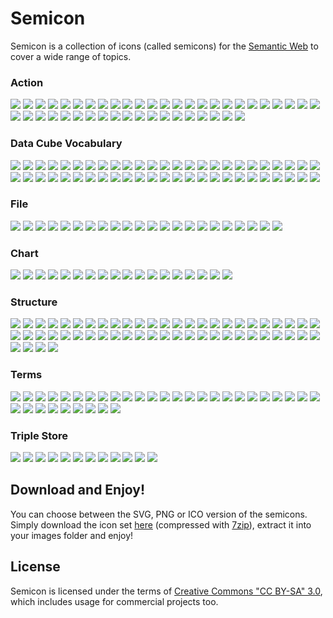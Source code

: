 # Semicon

Semicon is a collection of icons (called semicons) for the [Semantic Web](http://en.wikipedia.org/wiki/Semantic_Web) to cover a wide range of topics.


### Action 

![](https://rawgithub.com/k00ni/semicon/master/svg/action/add_node.svg) ![](https://rawgithub.com/k00ni/semicon/master/misc/images/whitespace.png) 
![](https://rawgithub.com/k00ni/semicon/master/svg/action/export_triple.svg) ![](https://rawgithub.com/k00ni/semicon/master/misc/images/whitespace.png) 
![](https://rawgithub.com/k00ni/semicon/master/svg/action/import_triple.svg) ![](https://rawgithub.com/k00ni/semicon/master/misc/images/whitespace.png) 
![](https://rawgithub.com/k00ni/semicon/master/svg/action/infer.svg) ![](https://rawgithub.com/k00ni/semicon/master/misc/images/whitespace.png) 
![](https://rawgithub.com/k00ni/semicon/master/svg/action/infer2.svg) ![](https://rawgithub.com/k00ni/semicon/master/misc/images/whitespace.png) 
![](https://rawgithub.com/k00ni/semicon/master/svg/action/infer3.svg) ![](https://rawgithub.com/k00ni/semicon/master/misc/images/whitespace.png) 
![](https://rawgithub.com/k00ni/semicon/master/svg/action/infer4.svg) ![](https://rawgithub.com/k00ni/semicon/master/misc/images/whitespace.png) 
![](https://rawgithub.com/k00ni/semicon/master/svg/action/traversing.svg) ![](https://rawgithub.com/k00ni/semicon/master/misc/images/whitespace.png) 
![](https://rawgithub.com/k00ni/semicon/master/svg/action/order.svg) ![](https://rawgithub.com/k00ni/semicon/master/misc/images/whitespace.png) 
![](https://rawgithub.com/k00ni/semicon/master/svg/action/interchange.svg) ![](https://rawgithub.com/k00ni/semicon/master/misc/images/whitespace.png) 
![](https://rawgithub.com/k00ni/semicon/master/svg/action/select2.svg) ![](https://rawgithub.com/k00ni/semicon/master/misc/images/whitespace.png) 
![](https://rawgithub.com/k00ni/semicon/master/svg/action/select.svg) ![](https://rawgithub.com/k00ni/semicon/master/misc/images/whitespace.png) 
![](https://rawgithub.com/k00ni/semicon/master/svg/action/select3.svg) ![](https://rawgithub.com/k00ni/semicon/master/misc/images/whitespace.png) 
![](https://rawgithub.com/k00ni/semicon/master/svg/action/select4.svg) ![](https://rawgithub.com/k00ni/semicon/master/misc/images/whitespace.png) 
![](https://rawgithub.com/k00ni/semicon/master/svg/action/interlinking.svg) ![](https://rawgithub.com/k00ni/semicon/master/misc/images/whitespace.png) 
![](https://rawgithub.com/k00ni/semicon/master/svg/action/findGroups.svg) ![](https://rawgithub.com/k00ni/semicon/master/misc/images/whitespace.png) 
![](https://rawgithub.com/k00ni/semicon/master/svg/action/findGroups2.svg) ![](https://rawgithub.com/k00ni/semicon/master/misc/images/whitespace.png) 
![](https://rawgithub.com/k00ni/semicon/master/svg/action/interlinkLocalAndOutsideWorld.svg) ![](https://rawgithub.com/k00ni/semicon/master/misc/images/whitespace.png) 
![](https://rawgithub.com/k00ni/semicon/master/svg/action/interlinkLocalAndOutsideWorld2.svg) ![](https://rawgithub.com/k00ni/semicon/master/misc/images/whitespace.png) 
![](https://rawgithub.com/k00ni/semicon/master/svg/action/interlinkLocalAndOutsideWorld3.svg) ![](https://rawgithub.com/k00ni/semicon/master/misc/images/whitespace.png) 
![](https://rawgithub.com/k00ni/semicon/master/svg/action/interchange2.svg) ![](https://rawgithub.com/k00ni/semicon/master/misc/images/whitespace.png) 
![](https://rawgithub.com/k00ni/semicon/master/svg/action/select5.svg) ![](https://rawgithub.com/k00ni/semicon/master/misc/images/whitespace.png) 


### Data Cube Vocabulary 

![](https://rawgithub.com/k00ni/semicon/master/svg/datacube/attributeAndMeasure.svg) ![](https://rawgithub.com/k00ni/semicon/master/misc/images/whitespace.png) 
![](https://rawgithub.com/k00ni/semicon/master/svg/datacube/attribute2.svg) ![](https://rawgithub.com/k00ni/semicon/master/misc/images/whitespace.png) 
![](https://rawgithub.com/k00ni/semicon/master/svg/datacube/attribute.svg) ![](https://rawgithub.com/k00ni/semicon/master/misc/images/whitespace.png) 
![](https://rawgithub.com/k00ni/semicon/master/svg/datacube/measure.svg) ![](https://rawgithub.com/k00ni/semicon/master/misc/images/whitespace.png) 
![](https://rawgithub.com/k00ni/semicon/master/svg/datacube/measure2.svg) ![](https://rawgithub.com/k00ni/semicon/master/misc/images/whitespace.png) 
![](https://rawgithub.com/k00ni/semicon/master/svg/datacube/slice2.svg) ![](https://rawgithub.com/k00ni/semicon/master/misc/images/whitespace.png) 
![](https://rawgithub.com/k00ni/semicon/master/svg/datacube/slice.svg) ![](https://rawgithub.com/k00ni/semicon/master/misc/images/whitespace.png) 
![](https://rawgithub.com/k00ni/semicon/master/svg/datacube/dataset2.svg) ![](https://rawgithub.com/k00ni/semicon/master/misc/images/whitespace.png) 
![](https://rawgithub.com/k00ni/semicon/master/svg/datacube/observation.svg) ![](https://rawgithub.com/k00ni/semicon/master/misc/images/whitespace.png) 
![](https://rawgithub.com/k00ni/semicon/master/svg/datacube/dataset.svg) ![](https://rawgithub.com/k00ni/semicon/master/misc/images/whitespace.png) 
![](https://rawgithub.com/k00ni/semicon/master/svg/datacube/slice3.svg) ![](https://rawgithub.com/k00ni/semicon/master/misc/images/whitespace.png) 
![](https://rawgithub.com/k00ni/semicon/master/svg/datacube/dimensionElement.svg) ![](https://rawgithub.com/k00ni/semicon/master/misc/images/whitespace.png) 
![](https://rawgithub.com/k00ni/semicon/master/svg/datacube/slice4.svg) ![](https://rawgithub.com/k00ni/semicon/master/misc/images/whitespace.png) 
![](https://rawgithub.com/k00ni/semicon/master/svg/datacube/slice5.svg) ![](https://rawgithub.com/k00ni/semicon/master/misc/images/whitespace.png) 
![](https://rawgithub.com/k00ni/semicon/master/svg/datacube/dimension.svg) ![](https://rawgithub.com/k00ni/semicon/master/misc/images/whitespace.png) 
![](https://rawgithub.com/k00ni/semicon/master/svg/datacube/dimensionElement2.svg) ![](https://rawgithub.com/k00ni/semicon/master/misc/images/whitespace.png) 
![](https://rawgithub.com/k00ni/semicon/master/svg/datacube/dimensionElement3.svg) ![](https://rawgithub.com/k00ni/semicon/master/misc/images/whitespace.png) 
![](https://rawgithub.com/k00ni/semicon/master/svg/datacube/equalDimensionElements.svg) ![](https://rawgithub.com/k00ni/semicon/master/misc/images/whitespace.png) 
![](https://rawgithub.com/k00ni/semicon/master/svg/datacube/equalDimensionElements2.svg) ![](https://rawgithub.com/k00ni/semicon/master/misc/images/whitespace.png) 
![](https://rawgithub.com/k00ni/semicon/master/svg/datacube/equalDimensionElements3.svg) ![](https://rawgithub.com/k00ni/semicon/master/misc/images/whitespace.png) 
![](https://rawgithub.com/k00ni/semicon/master/svg/datacube/equalDimensionElements4.svg) ![](https://rawgithub.com/k00ni/semicon/master/misc/images/whitespace.png) 
![](https://rawgithub.com/k00ni/semicon/master/svg/datacube/equalDimensionElements5.svg) ![](https://rawgithub.com/k00ni/semicon/master/misc/images/whitespace.png) 
![](https://rawgithub.com/k00ni/semicon/master/svg/datacube/unequalDimensionElements5.svg) ![](https://rawgithub.com/k00ni/semicon/master/misc/images/whitespace.png) 
![](https://rawgithub.com/k00ni/semicon/master/svg/datacube/unequalDimensionElements.svg) ![](https://rawgithub.com/k00ni/semicon/master/misc/images/whitespace.png) 
![](https://rawgithub.com/k00ni/semicon/master/svg/datacube/unequalDimensionElements2.svg) ![](https://rawgithub.com/k00ni/semicon/master/misc/images/whitespace.png) 


### File 

![](https://rawgithub.com/k00ni/semicon/master/svg/file/turtle.svg) ![](https://rawgithub.com/k00ni/semicon/master/misc/images/whitespace.png) 
![](https://rawgithub.com/k00ni/semicon/master/svg/file/rdf_xml3.svg) ![](https://rawgithub.com/k00ni/semicon/master/misc/images/whitespace.png) 
![](https://rawgithub.com/k00ni/semicon/master/svg/file/rdf_xml2.svg) ![](https://rawgithub.com/k00ni/semicon/master/misc/images/whitespace.png) 
![](https://rawgithub.com/k00ni/semicon/master/svg/file/rdf_xml4.svg) ![](https://rawgithub.com/k00ni/semicon/master/misc/images/whitespace.png) 
![](https://rawgithub.com/k00ni/semicon/master/svg/file/ntriple.svg) ![](https://rawgithub.com/k00ni/semicon/master/misc/images/whitespace.png) 
![](https://rawgithub.com/k00ni/semicon/master/svg/file/ntriple2.svg) ![](https://rawgithub.com/k00ni/semicon/master/misc/images/whitespace.png) 
![](https://rawgithub.com/k00ni/semicon/master/svg/file/ntriple3.svg) ![](https://rawgithub.com/k00ni/semicon/master/misc/images/whitespace.png) 
![](https://rawgithub.com/k00ni/semicon/master/svg/file/csv.svg) ![](https://rawgithub.com/k00ni/semicon/master/misc/images/whitespace.png) 
![](https://rawgithub.com/k00ni/semicon/master/svg/file/rdf_xml.svg) ![](https://rawgithub.com/k00ni/semicon/master/misc/images/whitespace.png) 
![](https://rawgithub.com/k00ni/semicon/master/svg/file/csv2.svg) ![](https://rawgithub.com/k00ni/semicon/master/misc/images/whitespace.png) 
![](https://rawgithub.com/k00ni/semicon/master/svg/file/csv3.svg) ![](https://rawgithub.com/k00ni/semicon/master/misc/images/whitespace.png) 


### Chart 

![](https://rawgithub.com/k00ni/semicon/master/svg/chart/area.svg) ![](https://rawgithub.com/k00ni/semicon/master/misc/images/whitespace.png) 
![](https://rawgithub.com/k00ni/semicon/master/svg/chart/bar.svg) ![](https://rawgithub.com/k00ni/semicon/master/misc/images/whitespace.png) 
![](https://rawgithub.com/k00ni/semicon/master/svg/chart/column.svg) ![](https://rawgithub.com/k00ni/semicon/master/misc/images/whitespace.png) 
![](https://rawgithub.com/k00ni/semicon/master/svg/chart/column_stacked.svg) ![](https://rawgithub.com/k00ni/semicon/master/misc/images/whitespace.png) 
![](https://rawgithub.com/k00ni/semicon/master/svg/chart/line.svg) ![](https://rawgithub.com/k00ni/semicon/master/misc/images/whitespace.png) 
![](https://rawgithub.com/k00ni/semicon/master/svg/chart/pie.svg) ![](https://rawgithub.com/k00ni/semicon/master/misc/images/whitespace.png) 
![](https://rawgithub.com/k00ni/semicon/master/svg/chart/polar.svg) ![](https://rawgithub.com/k00ni/semicon/master/misc/images/whitespace.png) 
![](https://rawgithub.com/k00ni/semicon/master/svg/chart/spline.svg) ![](https://rawgithub.com/k00ni/semicon/master/misc/images/whitespace.png) 
![](https://rawgithub.com/k00ni/semicon/master/svg/chart/bar_stacked.svg) ![](https://rawgithub.com/k00ni/semicon/master/misc/images/whitespace.png) 


### Structure 

![](https://rawgithub.com/k00ni/semicon/master/svg/structure/2graphs.svg) ![](https://rawgithub.com/k00ni/semicon/master/misc/images/whitespace.png) 
![](https://rawgithub.com/k00ni/semicon/master/svg/structure/bipartite_graph.svg) ![](https://rawgithub.com/k00ni/semicon/master/misc/images/whitespace.png) 
![](https://rawgithub.com/k00ni/semicon/master/svg/structure/bipartite_graph2.svg) ![](https://rawgithub.com/k00ni/semicon/master/misc/images/whitespace.png) 
![](https://rawgithub.com/k00ni/semicon/master/svg/structure/blank_node.svg) ![](https://rawgithub.com/k00ni/semicon/master/misc/images/whitespace.png) 
![](https://rawgithub.com/k00ni/semicon/master/svg/structure/blank_node2.svg) ![](https://rawgithub.com/k00ni/semicon/master/misc/images/whitespace.png) 
![](https://rawgithub.com/k00ni/semicon/master/svg/structure/blank_node3.svg) ![](https://rawgithub.com/k00ni/semicon/master/misc/images/whitespace.png) 
![](https://rawgithub.com/k00ni/semicon/master/svg/structure/center.svg) ![](https://rawgithub.com/k00ni/semicon/master/misc/images/whitespace.png) 
![](https://rawgithub.com/k00ni/semicon/master/svg/structure/center2.svg) ![](https://rawgithub.com/k00ni/semicon/master/misc/images/whitespace.png) 
![](https://rawgithub.com/k00ni/semicon/master/svg/structure/center3.svg) ![](https://rawgithub.com/k00ni/semicon/master/misc/images/whitespace.png) 
![](https://rawgithub.com/k00ni/semicon/master/svg/structure/circle.svg) ![](https://rawgithub.com/k00ni/semicon/master/misc/images/whitespace.png) 
![](https://rawgithub.com/k00ni/semicon/master/svg/structure/class.svg) ![](https://rawgithub.com/k00ni/semicon/master/misc/images/whitespace.png) 
![](https://rawgithub.com/k00ni/semicon/master/svg/structure/collection.svg) ![](https://rawgithub.com/k00ni/semicon/master/misc/images/whitespace.png) 
![](https://rawgithub.com/k00ni/semicon/master/svg/structure/collection2.svg) ![](https://rawgithub.com/k00ni/semicon/master/misc/images/whitespace.png) 
![](https://rawgithub.com/k00ni/semicon/master/svg/structure/collection3.svg) ![](https://rawgithub.com/k00ni/semicon/master/misc/images/whitespace.png) 
![](https://rawgithub.com/k00ni/semicon/master/svg/structure/collection4.svg) ![](https://rawgithub.com/k00ni/semicon/master/misc/images/whitespace.png) 
![](https://rawgithub.com/k00ni/semicon/master/svg/structure/crooked_construction.svg) ![](https://rawgithub.com/k00ni/semicon/master/misc/images/whitespace.png) 
![](https://rawgithub.com/k00ni/semicon/master/svg/structure/graph.svg) ![](https://rawgithub.com/k00ni/semicon/master/misc/images/whitespace.png) 
![](https://rawgithub.com/k00ni/semicon/master/svg/structure/graph_dots.svg) ![](https://rawgithub.com/k00ni/semicon/master/misc/images/whitespace.png) 
![](https://rawgithub.com/k00ni/semicon/master/svg/structure/graph_dots2.svg) ![](https://rawgithub.com/k00ni/semicon/master/misc/images/whitespace.png) 
![](https://rawgithub.com/k00ni/semicon/master/svg/structure/graph_dots3.svg) ![](https://rawgithub.com/k00ni/semicon/master/misc/images/whitespace.png) 
![](https://rawgithub.com/k00ni/semicon/master/svg/structure/instance.svg) ![](https://rawgithub.com/k00ni/semicon/master/misc/images/whitespace.png) 
![](https://rawgithub.com/k00ni/semicon/master/svg/structure/part.svg) ![](https://rawgithub.com/k00ni/semicon/master/misc/images/whitespace.png) 
![](https://rawgithub.com/k00ni/semicon/master/svg/structure/star.svg) ![](https://rawgithub.com/k00ni/semicon/master/misc/images/whitespace.png) 
![](https://rawgithub.com/k00ni/semicon/master/svg/structure/subgraph_dots.svg) ![](https://rawgithub.com/k00ni/semicon/master/misc/images/whitespace.png) 
![](https://rawgithub.com/k00ni/semicon/master/svg/structure/subgraph_dots2.svg) ![](https://rawgithub.com/k00ni/semicon/master/misc/images/whitespace.png) 
![](https://rawgithub.com/k00ni/semicon/master/svg/structure/subgraph_dots3.svg) ![](https://rawgithub.com/k00ni/semicon/master/misc/images/whitespace.png) 
![](https://rawgithub.com/k00ni/semicon/master/svg/structure/triple.svg) ![](https://rawgithub.com/k00ni/semicon/master/misc/images/whitespace.png) 


### Terms 

![](https://rawgithub.com/k00ni/semicon/master/svg/terms/datacube.svg) ![](https://rawgithub.com/k00ni/semicon/master/misc/images/whitespace.png) 
![](https://rawgithub.com/k00ni/semicon/master/svg/terms/dublincore.svg) ![](https://rawgithub.com/k00ni/semicon/master/misc/images/whitespace.png) 
![](https://rawgithub.com/k00ni/semicon/master/svg/terms/n_triple.svg) ![](https://rawgithub.com/k00ni/semicon/master/misc/images/whitespace.png) 
![](https://rawgithub.com/k00ni/semicon/master/svg/terms/n_triple2.svg) ![](https://rawgithub.com/k00ni/semicon/master/misc/images/whitespace.png) 
![](https://rawgithub.com/k00ni/semicon/master/svg/terms/n_triple3.svg) ![](https://rawgithub.com/k00ni/semicon/master/misc/images/whitespace.png) 
![](https://rawgithub.com/k00ni/semicon/master/svg/terms/n_triple4.svg) ![](https://rawgithub.com/k00ni/semicon/master/misc/images/whitespace.png) 
![](https://rawgithub.com/k00ni/semicon/master/svg/terms/n_triple5.svg) ![](https://rawgithub.com/k00ni/semicon/master/misc/images/whitespace.png) 
![](https://rawgithub.com/k00ni/semicon/master/svg/terms/owl.svg) ![](https://rawgithub.com/k00ni/semicon/master/misc/images/whitespace.png) 
![](https://rawgithub.com/k00ni/semicon/master/svg/terms/rdf.svg) ![](https://rawgithub.com/k00ni/semicon/master/misc/images/whitespace.png) 
![](https://rawgithub.com/k00ni/semicon/master/svg/terms/rdfs.svg) ![](https://rawgithub.com/k00ni/semicon/master/misc/images/whitespace.png) 
![](https://rawgithub.com/k00ni/semicon/master/svg/terms/rdfxml.svg) ![](https://rawgithub.com/k00ni/semicon/master/misc/images/whitespace.png) 
![](https://rawgithub.com/k00ni/semicon/master/svg/terms/rdfxml2.svg) ![](https://rawgithub.com/k00ni/semicon/master/misc/images/whitespace.png) 
![](https://rawgithub.com/k00ni/semicon/master/svg/terms/rdfxml3.svg) ![](https://rawgithub.com/k00ni/semicon/master/misc/images/whitespace.png) 
![](https://rawgithub.com/k00ni/semicon/master/svg/terms/sioc.svg) ![](https://rawgithub.com/k00ni/semicon/master/misc/images/whitespace.png) 
![](https://rawgithub.com/k00ni/semicon/master/svg/terms/skos.svg) ![](https://rawgithub.com/k00ni/semicon/master/misc/images/whitespace.png) 
![](https://rawgithub.com/k00ni/semicon/master/svg/terms/ttl.svg) ![](https://rawgithub.com/k00ni/semicon/master/misc/images/whitespace.png) 
![](https://rawgithub.com/k00ni/semicon/master/svg/terms/xsd.svg) ![](https://rawgithub.com/k00ni/semicon/master/misc/images/whitespace.png) 


### Triple Store 

![](https://rawgithub.com/k00ni/semicon/master/svg/triplestore/sparql.svg) ![](https://rawgithub.com/k00ni/semicon/master/misc/images/whitespace.png) 
![](https://rawgithub.com/k00ni/semicon/master/svg/triplestore/sparql2.svg) ![](https://rawgithub.com/k00ni/semicon/master/misc/images/whitespace.png) 
![](https://rawgithub.com/k00ni/semicon/master/svg/triplestore/sparql3.svg) ![](https://rawgithub.com/k00ni/semicon/master/misc/images/whitespace.png) 
![](https://rawgithub.com/k00ni/semicon/master/svg/triplestore/sparql4.svg) ![](https://rawgithub.com/k00ni/semicon/master/misc/images/whitespace.png) 
![](https://rawgithub.com/k00ni/semicon/master/svg/triplestore/sparql5.svg) ![](https://rawgithub.com/k00ni/semicon/master/misc/images/whitespace.png) 
![](https://rawgithub.com/k00ni/semicon/master/svg/triplestore/sparql6.svg) ![](https://rawgithub.com/k00ni/semicon/master/misc/images/whitespace.png) 

## Download and Enjoy!

You can choose between the SVG, PNG or ICO version of the semicons. Simply download the icon set [here](../../raw/master/downloads/semicon.7z) 
(compressed with [7zip](http://www.7-zip.org/)), extract it into your images folder and enjoy!

## License

Semicon is licensed under the terms of [Creative Commons "CC BY-SA" 3.0](http://creativecommons.org/licenses/by-sa/3.0/deed.en_US), which includes usage for commercial projects too.
